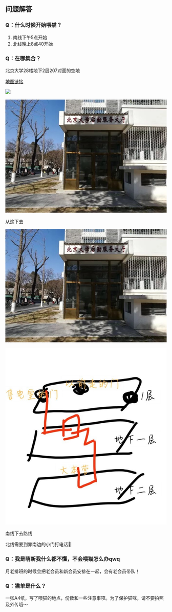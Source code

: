 ## 问题解答

### Q：什么时候开始喂猫？

1. 南线下午5点开始
2. 北线晚上8点40开始

### Q：在哪集合？

北京大学28楼地下2层207对面的空地

[地图链接](https://gaode.com/search?id=B000A9O1VU&city=110108&geoobj=116.299975%7C39.988843%7C116.326439%7C40.002716&query_type=IDQ&query=北京大学28号楼&zoom=15.64)

<img src="/picture/下去位置.jpeg">

![下去位置](assets/img/下去位置.jpeg)

从这下去

<img src="/assets/img/下去位置.jpeg" width=100% height=10%> 

![下去路线](picture/下去路线.jpeg)

南线下去路线

北线需要到靠南边的小门打电话📲

### Q：我是萌新我什么都不懂，不会喂猫怎么办qwq

月老排班的时候会把老会员和新会员安排在一起，会有老会员带队！

### Q：猫单是什么？

一张A4纸，写了喂猫的地点，份数和一些注意事项。为了保护猫咪，请不要拍照及外传哦～